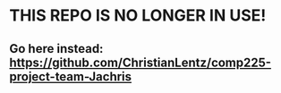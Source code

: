 # THIS REPO IS NO LONGER IN USE!
## Go here instead: https://github.com/ChristianLentz/comp225-project-team-Jachris
